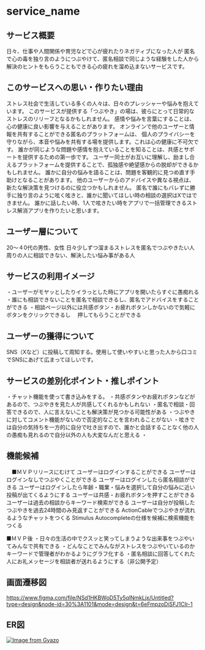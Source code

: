 # service_name

## サービス概要
日々、仕事や人間関係や育児などで心が疲れたりネガティブになった人が
匿名で心の毒を独り言のようにつぶやけて、匿名相談で同じような経験をした人から
解決のヒントをもらうこともできる心の疲れを溜め込まないサービスです。

## このサービスへの思い・作りたい理由
ストレス社会で生活している多くの人々は、日々のプレッシャーや悩みを抱えています。
このサービスが提供する「つぶやき」の場は、彼らにとって日常的なストレスのリリーフとなるかもしれません。
感情や悩みを言葉にすることは、心の健康に良い影響を与えることがあります。
オンラインで他のユーザーと情報を共有することができる匿名のプラットフォームは、
個人のプライバシーを守りながら、本音や悩みを共有する場を提供します。これは心の健康に不可欠です。
誰かが同じような問題や感情を抱えていることを知ることは、共感とサポートを提供するための第一歩です。
ユーザー同士がお互いに理解し、励まし合えるプラットフォームを提供することで、孤独感や絶望感からの脱却ができるかもしれません。
誰かに自分の悩みを語ることは、問題を客観的に見つめ直す手助けとなることがあります。
他のユーザーからのアドバイスや異なる視点は、新たな解決策を見つけるのに役立つかもしれません。
匿名で誰にもバレずに勝手に独り言のように呟く呟きと、誰かに聞いてほしい時の相談の選択はXではできません。
誰かに話したい時、1人で呟きたい時をアプリで一括管理できるストレス解消アプリを作りたいと思います。

## ユーザー層について
20〜４0代の男性、女性
日々少しずつ溜まるストレスを匿名でつぶやきたい人
周りの人に相談できない、解決したい悩み事がある人

## サービスの利用イメージ
・ユーザーがモヤッとしたりイラっとした時にアプリを開いたらすぐに愚痴れる
・誰にも相談できないことを匿名で相談できるし、匿名でアドバイスをすることができる
・相談ページ以外には共感ボタン・お疲れボタンしかないので気軽にボタンをクリックできるし
　押してもらうことができる

## ユーザーの獲得について
SNS（Xなど）に投稿して周知する。使用して使いやすいと思った人から口コミでSNSにあげて広まってほしいです。

## サービスの差別化ポイント・推しポイント
・チャット機能を使って書き込みをする。
・共感ボタンやお疲れボタンなどがあるので、つぶやきを見た人が共感してくれるかもしれない
・匿名で相談・回答できるので、人に言えないことも解決策が見つかる可能性がある
・つぶやきに対してコメント機能がないので否定的なことを言われることがない
・呟きでは自分の気持ちを一方的に自分で吐き出すので、誰かと会話することなく他の人の愚痴も見れるので自分以外の人も大変なんだと思える
・

## 機能候補
　■ＭＶＰリリースにむけて
ユーザーはログインすることができる
ユーザーはログインなしでつぶやくことができる
ユーザーはログインしたら匿名相談ができる
ユーザーはログインしたら年齢・職業・悩みを選択して自分の悩みに近い投稿が出てくるようにする
ユーザーは共感・お疲れボタンを押すことができる
ユーザーは過去の相談からキーワード検索ができる
ユーザーは自分が投稿したつぶやきを過去24時間のみ見返すことができる
ActionCableでつぶやきが流れるようなチャットをつくる
Stimulus Autocompleteの仕様を候補に検索機能をつくる

■ＭＶＰ後
・日々の生活の中でクスッと笑ってしまうような出来事をつぶやいてみんなで共有できる
・どんなことでみんながストレスをつぶやいているのかキーワードで管理者がわかるようにグラフ化する
・匿名相談に回答してくれた人にお礼メッセージを相談者が送れるようにする（非公開予定）

## 画面遷移図
https://www.figma.com/file/NSd1HKBWoD5Ty5qlNmkLjx/Untitled?type=design&node-id=30%3A1101&mode=design&t=6eFmpzoDiSFJ1CIr-1 

## ER図
[![Image from Gyazo](https://i.gyazo.com/f831093243298be8c2fa1b42326b281f.png)](https://gyazo.com/f831093243298be8c2fa1b42326b281f)